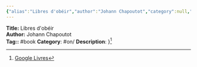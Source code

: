 ```yaml
---
{"alias":"Libres d'obéir","author":"Johann Chapoutot","category":null,"publisher":null,"publish":"2020-01-09","pages":176,"isbn":"2072789249 9782072789243","cover_url":"https://www.cairn.info/vign_rev/GALL_NRFB/GALL_CHAPO_2020_01.jpg","status":"unread","created":"2023-02-24T17:18:48.340+01:00","dg-publish":true,"permalink":"/sources/contents/johann-chapoutot-libres-d-obeir/","dgPassFrontmatter":true,"noteIcon":"1","updated":"2023-04-20T12:41:25.939+02:00"}
---
```


**Title:** Libres d'obéir  
**Author:** Johann Chapoutot  
**Tag::** #book 
**Category**: #on/
**Description**: }[^1]

[^1]: [Google Livres](https://books.google.fr/)